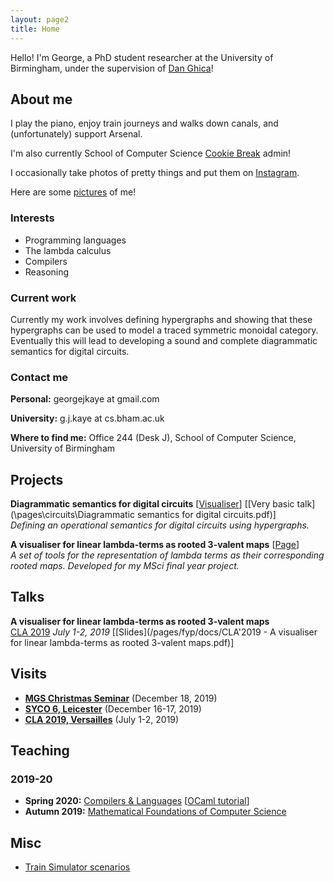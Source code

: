 ```yaml
---
layout: page2
title: Home
---
```


Hello! I'm George, a PhD student researcher at the University of Birmingham, under the supervision of [Dan Ghica](http://www.cs.bham.ac.uk/~drg/)!

## About me

I play the piano, enjoy train journeys and walks down canals, and (unfortunately) support Arsenal.

I'm also currently School of Computer Science [Cookie Break](https://www.cs.bham.ac.uk/internal/research_students/cookiebreaks/) admin!

I occasionally take photos of pretty things and put them on [Instagram](https://www.instagram.com/georgejkaye/).

Here are some [pictures](/pictures) of me!

### Interests

* Programming languages
* The lambda calculus
* Compilers
* Reasoning

### Current work

Currently my work involves defining hypergraphs and showing that these hypergraphs can be used to model a traced symmetric monoidal category. Eventually this will lead to developing a sound and complete diagrammatic semantics for digital circuits.

### Contact me

**Personal:** georgejkaye at gmail.com

**University:** g.j.kaye at cs.bham.ac.uk

**Where to find me:** Office 244 (Desk J), School of Computer Science, University of Birmingham

## Projects

**Diagrammatic semantics for digital circuits** \[[Visualiser](\circuits\visualiser)\] \[[Very basic talk](\pages\circuits\Diagrammatic semantics for digital circuits.pdf)\]  
*Defining an operational semantics for digital circuits using hypergraphs.*

**A visualiser for linear lambda-terms as rooted 3-valent maps** \[[Page](\fyp)\]  
*A set of tools for the representation of lambda terms as their corresponding rooted maps. Developed for my MSci final year project.*

## Talks

**A visualiser for linear lambda-terms as rooted 3-valent maps**  
[CLA 2019](http://cla.tcs.uj.edu.pl/) *July 1-2, 2019* \[[Slides](/pages/fyp/docs/CLA'2019 - A visualiser for linear lambda-terms as rooted 3-valent maps.pdf)\]

## Visits

* [**MGS Christmas Seminar**](https://staffwww.dcs.shef.ac.uk/people/G.Struth/mgs_xmas19.html) (December 18, 2019)
* [**SYCO 6, Leicester**](http://events.cs.bham.ac.uk/syco/6/) (December 16-17, 2019)
* [**CLA 2019, Versailles**](http://cla.tcs.uj.edu.pl/) (July 1-2, 2019)

## Teaching

### 2019-20

* **Spring 2020:** [Compilers & Languages](https://www.cs.bham.ac.uk/internal/modules/2019/06-02578/) \[[OCaml tutorial](/ocaml)\]
* **Autumn 2019:** [Mathematical Foundations of Computer Science](https://www.cs.bham.ac.uk/internal/modules/2019/06-30181/)

## Misc

* [Train Simulator scenarios](/trains)
